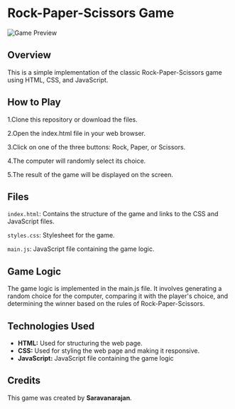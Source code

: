 # Rock-Paper-Scissors Game

![Game Preview]()

## Overview

This is a simple implementation of the classic Rock-Paper-Scissors game using HTML, CSS, and JavaScript.

## How to Play

1.Clone this repository or download the files.

2.Open the index.html file in your web browser.

3.Click on one of the three buttons: Rock, Paper, or Scissors.

4.The computer will randomly select its choice.

5.The result of the game will be displayed on the screen.

## Files

`index.html`: Contains the structure of the game and links to the CSS and JavaScript files.

`styles.css`: Stylesheet for the game.

`main.js`: JavaScript file containing the game logic.

## Game Logic

The game logic is implemented in the main.js file. It involves generating a random choice for the computer, comparing it with the player's choice, and determining the winner based on the rules of Rock-Paper-Scissors.

## Technologies Used

- **HTML:** Used for structuring the web page.
- **CSS:** Used for styling the web page and making it responsive.
- **JavaScript:** JavaScript file containing the game logic
  
## Credits

This game was created by **Saravanarajan**.



